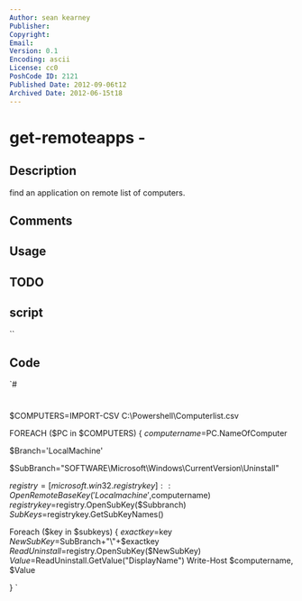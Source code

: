 ```yaml
---
Author: sean kearney
Publisher: 
Copyright: 
Email: 
Version: 0.1
Encoding: ascii
License: cc0
PoshCode ID: 2121
Published Date: 2012-09-06t12
Archived Date: 2012-06-15t18
---
```


# get-remoteapps - 

## Description

find an application on remote list of computers.

## Comments



## Usage



## TODO



## script

``

## Code

`#
 #
 #
 
 
 $COMPUTERS=IMPORT-CSV C:\Powershell\Computerlist.csv
 
 FOREACH ($PC in $COMPUTERS) {
 $computername=$PC.NameOfComputer
 
 $Branch='LocalMachine'
 
 $SubBranch="SOFTWARE\\Microsoft\\Windows\\CurrentVersion\\Uninstall"
 
 $registry=[microsoft.win32.registrykey]::OpenRemoteBaseKey('Localmachine',$computername)
 $registrykey=$registry.OpenSubKey($Subbranch)
 $SubKeys=$registrykey.GetSubKeyNames()
 
 
 Foreach ($key in $subkeys)
 {
     $exactkey=$key
     $NewSubKey=$SubBranch+"\\"+$exactkey
     $ReadUninstall=$registry.OpenSubKey($NewSubKey)
     $Value=$ReadUninstall.GetValue("DisplayName")
     Write-Host $computername, $Value
  
 }
`

